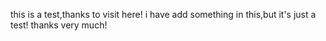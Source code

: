 this is a test,thanks to visit here!
i have add something in this,but it's just a test!
thanks very much!
